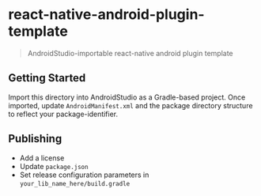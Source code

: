 
# react-native-android-plugin-template

> AndroidStudio-importable react-native android plugin template

## Getting Started

Import this directory into AndroidStudio as a Gradle-based project. Once imported, update `AndroidManifest.xml` and the package directory structure to reflect your package-identifier.

## Publishing

* Add a license
* Update `package.json`
* Set release configuration parameters in `your_lib_name_here/build.gradle`